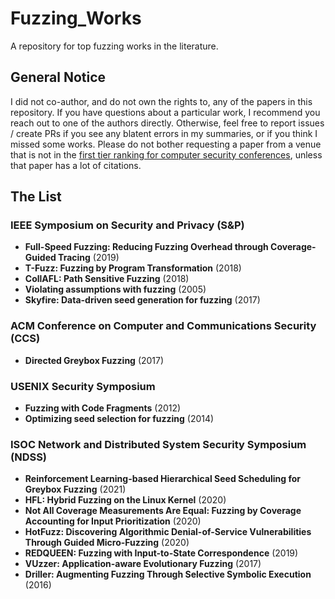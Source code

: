 # Fuzzing_Works
A repository for top fuzzing works in the literature.

## General Notice

I did not co-author, and do not own the rights to, any of the papers in this repository. If you have questions about a particular work, I recommend you reach out to one of the authors directly. Otherwise, feel free to report issues / create PRs if you see any blatent errors in my summaries, or if you think I missed some works. Please do not bother requesting a paper from a venue that is not in the [first tier ranking for computer security conferences](https://people.engr.tamu.edu/guofei/sec_conf_stat.htm), unless that paper has a lot of citations. 

## The List

### IEEE Symposium on Security and Privacy (S&P)

* **Full-Speed Fuzzing: Reducing Fuzzing Overhead through Coverage-Guided Tracing** (2019)
* **T-Fuzz: Fuzzing by Program Transformation** (2018)
* **CollAFL: Path Sensitive Fuzzing** (2018)
* **Violating assumptions with fuzzing** (2005)
* **Skyfire: Data-driven seed generation for fuzzing** (2017)

### ACM Conference on Computer and Communications Security (CCS)

* **Directed Greybox Fuzzing** (2017)

### USENIX Security Symposium

* **Fuzzing with Code Fragments** (2012)
* **Optimizing seed selection for fuzzing** (2014)

### ISOC Network and Distributed System Security Symposium (NDSS)

* **Reinforcement Learning-based Hierarchical Seed Scheduling for Greybox Fuzzing** (2021)
* **HFL: Hybrid Fuzzing on the Linux Kernel** (2020)
* **Not All Coverage Measurements Are Equal: Fuzzing by Coverage Accounting for Input Prioritization** (2020)
* **HotFuzz: Discovering Algorithmic Denial-of-Service Vulnerabilities Through Guided Micro-Fuzzing** (2020)
* **REDQUEEN: Fuzzing with Input-to-State Correspondence** (2019)
* **VUzzer: Application-aware Evolutionary Fuzzing** (2017)
* **Driller:  Augmenting Fuzzing Through Selective Symbolic Execution** (2016)
